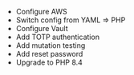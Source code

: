 * Configure AWS
* Switch config from YAML => PHP
* Configure Vault
* Add TOTP authentication
* Add mutation testing
* Add reset password
* Upgrade to PHP 8.4
